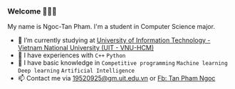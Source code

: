 ### Welcome 👋👋👋

My name is Ngoc-Tan Pham. I'm a student in Computer Science major.   
- 🌱 I’m currently studying at [University of Information Technology - Vietnam National University (UIT - VNU-HCM)](https://en.uit.edu.vn/overview-vnuhcm-university-information-technology)   
- 🌱 I have experiences with `C++` `Python`    
- 🌱 I have basic knowledge in `Competitive programming` `Machine learning` `Deep learning` `Artificial Intelligence`    
- 📫 Contact me via [19520925@gm.uit.edu.vn](mailto:19520925@gm.uit.edu.vn) or [Fb: Tan Pham Ngoc](https://www.facebook.com/ngctn.phm)
